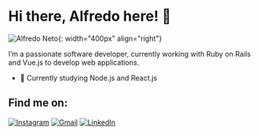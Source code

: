 # Hi there, Alfredo here! 👋

![Alfredo Neto](https://raw.githubusercontent.com/MicaelliMedeiros/micaellimedeiros/master/image/computer-illustration.png){: width="400px" align="right"}

I’m a passionate software developer, currently working with Ruby on Rails and Vue.js to develop web applications.

- 🌱 Currently studying Node.js and React.js

## Find me on:

[![Instagram](https://img.shields.io/badge/-Instagram-%23E4405F?style=for-the-badge&logo=instagram&logoColor=white)](https://instagram.com/alfredobraule)
[![Gmail](https://img.shields.io/badge/-Gmail-%23333?style=for-the-badge&logo=gmail&logoColor=white)](mailto:alfredoneto934@gmail.com)
[![LinkedIn](https://img.shields.io/badge/-LinkedIn-%230077B5?style=for-the-badge&logo=linkedin&logoColor=white)](https://www.linkedin.com/in/alfredo-braule/)
